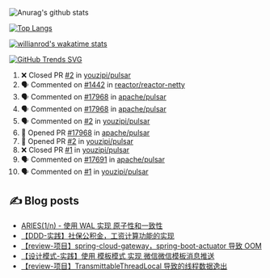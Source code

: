 ![Anurag's github stats](https://github-readme-stats.vercel.app/api?username=youzipi&show_icons=true)

[![Top Langs](https://github-readme-stats.vercel.app/api/top-langs/?username=youzipi&layout=compact)](https://github.com/anuraghazra/github-readme-stats)


[![willianrod's wakatime stats](https://github-readme-stats.vercel.app/api/wakatime?username=9dcf831f-e1e7-463e-822a-9241740bc1a1&layout=compact)](https://github.com/anuraghazra/github-readme-stats)

[![GitHub Trends SVG](https://api.githubtrends.io/user/svg/youzipi/repos?time_range=one_year&loc_metric=changed&theme=classic)](https://githubtrends.io)


<!--START_SECTION:activity-->
1. ❌ Closed PR [#2](https://github.com/youzipi/pulsar/pull/2) in [youzipi/pulsar](https://github.com/youzipi/pulsar)
2. 🗣 Commented on [#1442](https://github.com/reactor/reactor-netty/issues/1442) in [reactor/reactor-netty](https://github.com/reactor/reactor-netty)
3. 🗣 Commented on [#17968](https://github.com/apache/pulsar/issues/17968) in [apache/pulsar](https://github.com/apache/pulsar)
4. 🗣 Commented on [#17968](https://github.com/apache/pulsar/issues/17968) in [apache/pulsar](https://github.com/apache/pulsar)
5. 🗣 Commented on [#2](https://github.com/youzipi/pulsar/issues/2) in [youzipi/pulsar](https://github.com/youzipi/pulsar)
6. 💪 Opened PR [#17968](https://github.com/apache/pulsar/pull/17968) in [apache/pulsar](https://github.com/apache/pulsar)
7. 💪 Opened PR [#2](https://github.com/youzipi/pulsar/pull/2) in [youzipi/pulsar](https://github.com/youzipi/pulsar)
8. ❌ Closed PR [#1](https://github.com/youzipi/pulsar/pull/1) in [youzipi/pulsar](https://github.com/youzipi/pulsar)
9. 🗣 Commented on [#17691](https://github.com/apache/pulsar/issues/17691) in [apache/pulsar](https://github.com/apache/pulsar)
10. 🗣 Commented on [#1](https://github.com/youzipi/pulsar/issues/1) in [youzipi/pulsar](https://github.com/youzipi/pulsar)
<!--END_SECTION:activity-->

## ✍️ Blog posts
<!-- BLOG-POST-LIST:START -->
- [ARIES&lpar;1/n&rpar; - 使用 WAL 实现 原子性和一致性](http://youzipi.org/blog/2021/aries-1/)
- [【DDD-实践】社保公积金，工资计算功能的实现](http://youzipi.org/blog/2019/ddd-in-salary-calculation/)
- [【review-项目】spring-cloud-gateway，spring-boot-actuator 导致 OOM](http://youzipi.org/blog/2019/spring-boot-actuator-oom/)
- [【设计模式-实践】使用 模板模式 实现 微信微信模板消息推送](http://youzipi.org/blog/2019/template-pattern/)
- [【review-项目】TransmittableThreadLocal 导致的线程数据逸出](http://youzipi.org/blog/2019/transmittable-thread-local/)
<!-- BLOG-POST-LIST:END -->
